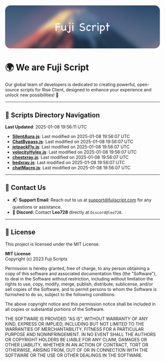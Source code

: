 ![Banner](.github/b.webp)

# 🌍 **We are Fuji Script**

Our global team of developers is dedicated to creating powerful, open-source scripts for Rise Client, designed to enhance your experience and unlock new possibilities! 🌟

---
<!-- SCRIPTS_NAVIGATION_START -->
## 📂 **Scripts Directory Navigation**

**Last Updated**: 2025-01-08 19:56:11 UTC

- **[SilentAura.js](scripts/SilentAura.js)**: Last modified on 2025-01-08 19:56:07 UTC
- **[ChatBypass.js](scripts/ChatBypass.js)**: Last modified on 2025-01-08 19:56:07 UTC
- **[jetpackFly.js](scripts/jetpackFly.js)**: Last modified on 2025-01-08 19:56:07 UTC
- **[velocityHylex.js](scripts/velocityHylex.js)**: Last modified on 2025-01-08 19:56:07 UTC
- **[chestxray.js](scripts/chestxray.js)**: Last modified on 2025-01-08 19:56:07 UTC
- **[bedxray.js](scripts/bedxray.js)**: Last modified on 2025-01-08 19:56:07 UTC
- **[chatMacro.js](scripts/chatMacro.js)**: Last modified on 2025-01-08 19:56:07 UTC

<!-- SCRIPTS_NAVIGATION_END -->

---

## 💬 **Contact Us**  
- 📬 **Support Email**: Reach out to us at [support@fujiscript.com](mailto:support@fujiscript.com) for any questions or assistance.  
- 💬 **Discord**: Contact **Leo728** directly at `Discord@leo728`.

---

## 📜 **License**

This project is licensed under the MIT License.  

**MIT License**  
Copyright (c) 2023 Fuji Scripts  

Permission is hereby granted, free of charge, to any person obtaining a copy of this software and associated documentation files (the "Software"), to deal in the Software without restriction, including without limitation the rights to use, copy, modify, merge, publish, distribute, sublicense, and/or sell copies of the Software, and to permit persons to whom the Software is furnished to do so, subject to the following conditions:  

The above copyright notice and this permission notice shall be included in all copies or substantial portions of the Software.  

THE SOFTWARE IS PROVIDED "AS IS", WITHOUT WARRANTY OF ANY KIND, EXPRESS OR IMPLIED, INCLUDING BUT NOT LIMITED TO THE WARRANTIES OF MERCHANTABILITY, FITNESS FOR A PARTICULAR PURPOSE AND NONINFRINGEMENT. IN NO EVENT SHALL THE AUTHORS OR COPYRIGHT HOLDERS BE LIABLE FOR ANY CLAIM, DAMAGES OR OTHER LIABILITY, WHETHER IN AN ACTION OF CONTRACT, TORT OR OTHERWISE, ARISING FROM, OUT OF OR IN CONNECTION WITH THE SOFTWARE OR THE USE OR OTHER DEALINGS IN THE SOFTWARE.  
